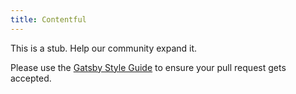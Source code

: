 ```yaml
---
title: Contentful
---
```


This is a stub. Help our community expand it.

Please use the [Gatsby Style Guide](/docs/gatsby-style-guide/) to ensure your
pull request gets accepted.
